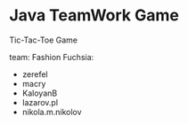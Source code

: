 Java TeamWork Game
=====================

Tic-Tac-Toe Game

team: Fashion Fuchsia:
 * zerefel
 * macry
 * KaloyanB
 * lazarov.pl
 * nikola.m.nikolov
